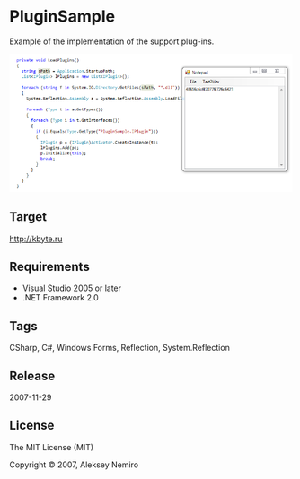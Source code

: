 ﻿# PluginSample

Example of the implementation of the support plug-ins.

![Preview](preview.png)

## Target

http://kbyte.ru

## Requirements

* Visual Studio 2005 or later
* .NET Framework 2.0

## Tags 

CSharp, C#, Windows Forms, Reflection, System.Reflection

## Release

2007-11-29

## License

The MIT License (MIT)

Copyright © 2007, Aleksey Nemiro